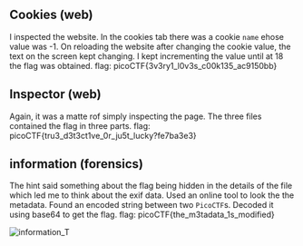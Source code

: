 ## Cookies (web)
I inspected the website. In the cookies tab there was a cookie `name` ehose value was -1. On reloading the website after changing the cookie value, the text on the screen kept changing. I kept incrementing the value until at 18 the flag was obtained.
flag: picoCTF{3v3ry1_l0v3s_c00k135_ac9150bb}

## Inspector (web)
Again, it was a matte rof simply inspecting the page. The three files contained the flag in three parts.
flag: picoCTF{tru3_d3t3ct1ve_0r_ju5t_lucky?fe7ba3e3}

## information (forensics)
The hint said something about the flag being hidden in the details of the file which led me to think about the exif data. Used an online tool to look the the metadata. Found an encoded string between two `PicoCTF`s. Decoded it using base64 to get the flag.
flag: picoCTF{the_m3tadata_1s_modified}

![information_T](https://github.com/aghogwarts/JTP23-WriteUps/assets/107710230/83754e79-b071-4f95-9c0d-f5a47deb32a5)

